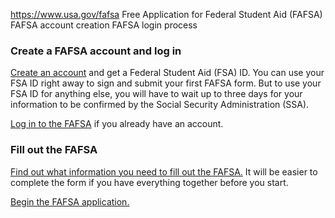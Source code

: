 

https://www.usa.gov/fafsa
Free Application for Federal Student Aid (FAFSA)
FAFSA account creation
FAFSA login process

### **Create a FAFSA account and log in**

[Create an account](https://studentaid.gov/fsa-id/create-account/launch)
and get a Federal Student Aid (FSA) ID. You can use your FSA ID right away to sign and submit your first FAFSA form. But to use your FSA ID for anything else, you will have to wait up to three days for your information to be confirmed by the Social Security Administration (SSA).

[Log in to the FAFSA](https://studentaid.gov/fsa-id/sign-in/landing)
if you already have an account.

### **Fill out the FAFSA**

[Find out what information you need to fill out the FAFSA.](https://studentaid.gov/articles/things-you-need-for-fafsa/)
It will be easier to complete the form if you have everything together before you start.

[Begin the FAFSA application.](https://studentaid.gov/h/apply-for-aid/fafsa)
